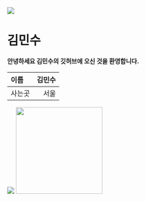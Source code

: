 <!-- Heading -->
<img src="https://capsule-render.vercel.app/api?type=wave&color=auto&height=300&section=header&text=Minsu%20Kim&fontSize=90" />

# 김민수

**안녕하세요 김민수의 깃허브에 오신 것을 환영합니다.**

|이름|김민수|
|:--|--:|
|사는곳|서울|

<img src="https://img.shields.io/badge/Python-3776AB?style=flat&logo=Python&logoColor=White"/>

<!-- Image -->

<img src='https://user-images.githubusercontent.com/128019541/225568722-a1e0e853-da96-4da2-b95c-1e573f111b80.png' width=200>

